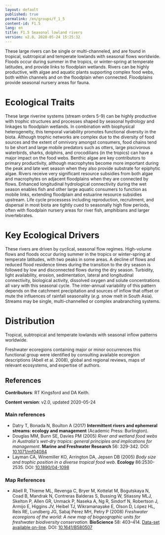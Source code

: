 ```yaml
---
layout: default
published: true
permalink: /en/groups/f_1_5
content-id: F1.5
lang: en
title: F1.5 Seasonal lowland rivers
version: v2.0, 2020-05-24 15:25:32
---
```


These large rivers can be single or multi-channeled, and are found in tropical, subtropical and temperate lowlands with seasonal flows worldwide. Floods occur during summer in the tropics, or winter-spring at temperate latitudes, and provide links to floodplain wetlands. Rivers can be highly productive, with algae and aquatic plants supporting complex food webs, both within channels and on the floodplain when connected. Floodplains provide seasonal nursery areas for fauna.

# Ecological Traits
 
These large riverine systems (stream orders 5-9) can be highly productive with trophic structures and processes shaped by seasonal hydrology and linkages to floodplain wetlands. In combination with biophysical heterogeneity, this temporal variability promotes functional diversity in the biota. Although trophic networks are complex due to the diversity of food sources and the extent of omnivory amongst consumers, food chains tend to be short and large mobile predators such as otters, large piscivorous waterbirds, sharks, dolphins, and crocodilians (in the tropics) can have a major impact on the food webs. Benthic algae are key contributors to primary productivity, although macrophytes become more important during the peak and late wet season when they also provide substrate for epiphytic algae. Rivers receive very significant resource subsidies from both algae and macrophytes on adjacent floodplains when they are connected by flows. Enhanced longitudinal hydrological connectivity during the wet season enables fish and other large aquatic consumers to function as mobile links, extending floodplain and estuarine resource subsidies upstream. Life cycle processess including reproduction, recruitment, and dispersal in most biota are tightly cued to seasonally high flow periods, often with floodplain nursery areas for river fish, amphibians and larger invertebrates.
 
# Key Ecological Drivers
 
These rivers are driven by cyclical, seasonal flow regimes. High-volume flows and floods occur during summer in the tropics or winter-spring at temperate latitudes, with two peaks in some areas. A decline of flows and reduced flood residence times during the transition to the dry season is followed by low and disconnected flows during the dry season. Turbidity, light availability, erosion, sedimentation, lateral and longitudinal connectivity, biological activity, dissolved oxygen and solute concentrations all vary with this seasonal cycle. The inter-annual variability of this pattern depends on the catchment precipitation and sources of inflow that offset or mute the influences of rainfall seasonality (<i>e.g.</i> snow melt in South Asia). Streams may be single, multi-channelled or complex anabranching systems.
 
# Distribution
 
Tropical, subtropical and temperate lowlands with seasonal inflow patterns worldwide.

Freshwater ecoregions containing major or minor occurrences this functional group were identified by consulting available ecoregion descriptions (Abell et al. 2008), global and regional reviews, maps of relevant ecosystems, and expertise of authors.

## References

**Contributors**: RT Kingsford and DA Keith.

**Content version**: v2.0, updated 2020-05-24

### Main references
* Datry T, Bonada N, Boulton A (2017) **Intermittent rivers and ephemeral streams: ecology and management** (Academic Press: Burlington).
* Douglas MM, Bunn SE, Davies PM  (2005) *River and wetland food webs in Australia's wet-dry tropics: general principles and implications for management*. **Marine and Freshwater Research** 56: 329-342. DOI: [10.1071/mf04084 ](http://doi.org/10.1071/mf04084 )
* Layman CA, Winemiller KO, Arrington DA, Jepsen DB  (2005) *Body size and trophic position in a diverse tropical food web*. **Ecology** 86:2530-2535. DOI: [10.1890/04-1098 ](http://doi.org/10.1890/04-1098 )

### Map References
* Abell R, Thieme ML, Revenga C, Bryer M, Kottelat M, Bogutskaya N, Coad B, Mandrak N, Contreras Balderas S, Bussing W, Stiassny MLJ, Skelton P, Allen GR, Unmack P, Naseka A, Ng R, Sindorf N, Robertson J, Armijo E, Higgins JV, Heibel TJ, Wikramanayake E, Olson D, López HL, Reis RE, Lundberg JG, Sabaj Pérez MH, Petry P  (2008) *Freshwater ecoregions of the world: A new map of biogeographic units for freshwater biodiversity conservation*. **BioScience** 58: 403–414. [Data-set available on-line](http://www.feow.org). DOI: [10.1641/B580507](http://doi.org/10.1641/B580507)


